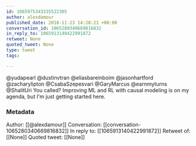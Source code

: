 ```yaml
---
id: 1065975343335522305
author: alexdamour
published_date: 2018-11-23 14:28:21 +00:00
conversation_id: 1065280340669816832
in_reply_to: 1065913140422991872
retweet: None
quoted_tweet: None
type: tweet
tags:

---
```


@yudapearl @dustinvtran @eliasbareinboim @jasonhartford @zacharylipton @CsabaSzepesvari @GaryMarcus @earnmyturns @ShalitUri You called? Improving ML and RL with causal modeling is on my agenda, but I'm just getting started here.

### Metadata

Author: [[@alexdamour]]
Conversation: [[conversation-1065280340669816832]]
In reply to: [[1065913140422991872]]
Retweet of: [[None]]
Quoted tweet: [[None]]
